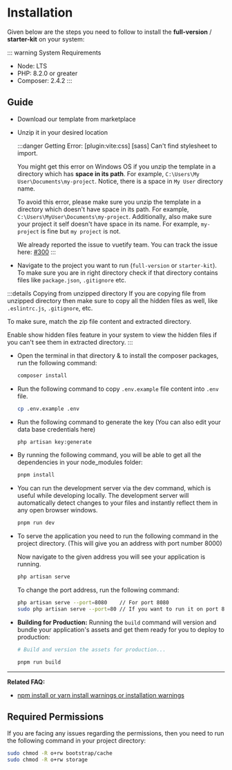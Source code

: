 # Installation

Given below are the steps you need to follow to install the **full-version** / **starter-kit** on your system:

::: warning System Requirements

- Node: LTS
- PHP: 8.2.0 or greater
- Composer: 2.4.2
:::

## Guide

- Download our template from marketplace

- Unzip it in your desired location

    :::danger Getting Error: [plugin:vite:css] [sass] Can't find stylesheet to import.

    You might get this error on Windows OS if you unzip the template in a directory which has **space in its path**. For example, `C:\Users\My User\Documents\my-project`. Notice, there is a space in `My User` directory name.

    To avoid this error, please make sure you unzip the template in a directory which doesn't have space in its path. For example, `C:\Users\MyUser\Documents\my-project`. Additionally, also make sure your project it self doesn't have space in its name. For example, `my-project` is fine but `my project` is not.

    We already reported the issue to vuetify team. You can track the issue here: [#300](https://github.com/vuetifyjs/vuetify-loader/issues/300)
    :::

- Navigate to the project you want to run (`full-version` or `starter-kit`). To make sure you are in right directory check if that directory contains files like `package.json`, `.gitignore` etc.

:::details Copying from unzipped directory
If you are copying file from unzipped directory then make sure to copy all the hidden files as well, like `.eslintrc.js`, `.gitignore`, etc.

To make sure, match the zip file content and extracted directory.

Enable show hidden files feature in your system to view the hidden files if you can't see them in extracted directory.
:::

- Open the terminal in that directory & to install the composer packages, run the following command:

  ```sh
  composer install
  ```

- Run the following command to copy `.env.example` file content into `.env` file.

  ```sh
  cp .env.example .env
  ```

- Run the following command to generate the key (You can also edit your data base credentials here)

  ```sh
  php artisan key:generate
  ```

- By running the following command, you will be able to get all the dependencies in your node_modules folder:

  ```sh
  pnpm install
  ```

- You can run the development server via the dev command, which is useful while developing locally. The development server will automatically detect changes to your files and instantly reflect them in any open browser windows.

  ```sh
  pnpm run dev
  ```

- To serve the application you need to run the following command in the project directory. (This will give you an address with port number 8000)

  Now navigate to the given address you will see your application is running.

  ```sh
  php artisan serve
  ```

  To change the port address, run the following command:

  ```sh
  php artisan serve --port=8080    // For port 8080
  sudo php artisan serve --port=80 // If you want to run it on port 80, you probably need to sudo.
  ```

- **Building for Production:** Running the `build` command will version and bundle your application's assets and get them ready for you to deploy to production:
  
  ```sh
  # Build and version the assets for production...

  pnpm run build
  ```

---

**Related FAQ:**

- [npm install or yarn install warnings or installation warnings](/faq/#npm-install-or-yarn-install-warnings-or-installation-warnings)

## Required Permissions

If you are facing any issues regarding the permissions, then you need to run the following command in your project directory:

```sh
sudo chmod -R o+rw bootstrap/cache
sudo chmod -R o+rw storage
```

